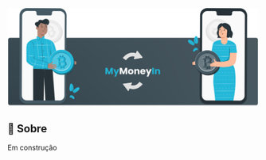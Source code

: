 <div align="center">
  <img src="https://raw.githubusercontent.com/viniengelage/mymoneyin/main/assets/readme/header.svg" />
</div>


## :blue_book: Sobre
Em construção
